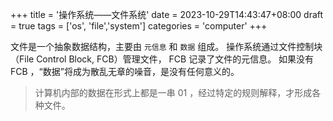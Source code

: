 +++
title = '操作系统——文件系统'
date = 2023-10-29T14:43:47+08:00
draft = true
tags = ['os', 'file','system']
categories = 'computer'
+++


<!--more-->

文件是一个抽象数据结构，主要由 `元信息` 和 `数据` 组成。
操作系统通过文件控制块（File Control Block, FCB）管理文件， FCB 记录了文件的元信息。
如果没有 FCB ，“数据”将成为散乱无章的噪音，是没有任何意义的。

> 计算机内部的数据在形式上都是一串 01 ，经过特定的规则解释，才形成各种文件。
